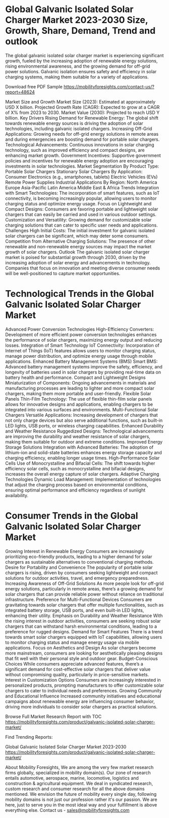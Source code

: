 # Global Galvanic Isolated Solar Charger Market 2023-2030  Size, Growth, Share, Demand, Trend and outlook
The global galvanic isolated solar charger market is experiencing significant growth, fueled by the increasing adoption of renewable energy solutions, rising environmental awareness, and the growing demand for off-grid power solutions. Galvanic isolation ensures safety and efficiency in solar charging systems, making them suitable for a variety of applications.


Download free PDF Sample https://mobilityforesights.com/contact-us/?report=48624 

Market Size and Growth
Market Size (2023): Estimated at approximately USD X billion.
Projected Growth Rate (CAGR): Expected to grow at a CAGR of X% from 2023 to 2030.
Market Value (2030): Projected to reach USD Y billion.
Key Drivers
Rising Demand for Renewable Energy: The global shift towards renewable energy sources is driving the adoption of solar technologies, including galvanic isolated chargers.
Increasing Off-Grid Applications: Growing needs for off-grid energy solutions in remote areas and during emergencies are boosting demand for portable solar chargers.
Technological Advancements: Continuous innovations in solar charging technology, such as improved efficiency and compact designs, are enhancing market growth.
Government Incentives: Supportive government policies and incentives for renewable energy adoption are encouraging investments in solar technologies.
Market Segmentation
By Product Type:
Portable Solar Chargers
Stationary Solar Chargers
By Application:
Consumer Electronics (e.g., smartphones, tablets)
Electric Vehicles (EVs)
Remote Power Supplies
Industrial Applications
By Region:
North America
Europe
Asia-Pacific
Latin America
Middle East & Africa
Trends
Integration with Smart Technologies: The incorporation of smart features, such as IoT connectivity, is becoming increasingly popular, allowing users to monitor charging status and optimize energy usage.
Focus on Lightweight and Compact Designs: Consumers are favoring portable and lightweight solar chargers that can easily be carried and used in various outdoor settings.
Customization and Versatility: Growing demand for customizable solar charging solutions that can cater to specific user needs and applications.
Challenges
High Initial Costs: The initial investment for galvanic isolated solar chargers can be significant, which may deter some consumers.
Competition from Alternative Charging Solutions: The presence of other renewable and non-renewable energy sources may impact the market growth of solar chargers.
Outlook
The galvanic isolated solar charger market is poised for substantial growth through 2030, driven by the increasing adoption of solar energy and advancements in technology. Companies that focus on innovation and meeting diverse consumer needs will be well-positioned to capture market opportunities.

# Technological Trends in the Global Galvanic Isolated Solar Charger Market
Advanced Power Conversion Technologies
High-Efficiency Converters: Development of more efficient power conversion technologies enhances the performance of solar chargers, maximizing energy output and reducing losses.
Integration of Smart Technology
IoT Connectivity: Incorporation of Internet of Things (IoT) features allows users to monitor charging status, manage power distribution, and optimize energy usage through mobile applications.
Enhanced Battery Management Systems (BMS)
Smart BMS: Advanced battery management systems improve the safety, efficiency, and longevity of batteries used in solar chargers by providing real-time data on battery health and performance.
Compact and Lightweight Designs
Miniaturization of Components: Ongoing advancements in materials and manufacturing processes are leading to lighter and more compact solar chargers, making them more portable and user-friendly.
Flexible Solar Panels
Thin-Film Technology: The use of flexible thin-film solar panels allows for innovative designs and applications, enabling chargers to be integrated into various surfaces and environments.
Multi-Functional Solar Chargers
Versatile Applications: Increasing development of chargers that not only charge devices but also serve additional functions, such as built-in LED lights, USB ports, or wireless charging capabilities.
Enhanced Durability and Weather Resistance
Ruggedized Designs: Technological advancements are improving the durability and weather resistance of solar chargers, making them suitable for outdoor and extreme conditions.
Improved Energy Storage Solutions
Integration with Advanced Batteries: The adoption of lithium-ion and solid-state batteries enhances energy storage capacity and charging efficiency, enabling longer usage times.
High-Performance Solar Cells
Use of Monocrystalline and Bifacial Cells: The shift towards higher efficiency solar cells, such as monocrystalline and bifacial designs, increases the overall energy capture of solar chargers.
Adaptive Charging Technologies
Dynamic Load Management: Implementation of technologies that adjust the charging process based on environmental conditions, ensuring optimal performance and efficiency regardless of sunlight availability.

# Consumer Trends in the Global Galvanic Isolated Solar Charger Market
Growing Interest in Renewable Energy
Consumers are increasingly prioritizing eco-friendly products, leading to a higher demand for solar chargers as sustainable alternatives to conventional charging methods.
Desire for Portability and Convenience
The popularity of portable solar chargers is rising, driven by consumers seeking lightweight and compact solutions for outdoor activities, travel, and emergency preparedness.
Increasing Awareness of Off-Grid Solutions
As more people look for off-grid energy solutions, particularly in remote areas, there’s a growing demand for solar chargers that can provide reliable power without reliance on traditional infrastructure.
Preference for Multi-Functional Devices
Consumers are gravitating towards solar chargers that offer multiple functionalities, such as integrated battery storage, USB ports, and even built-in LED lights, enhancing their utility.
Emphasis on Durability and Weather Resistance
With the rising interest in outdoor activities, consumers are seeking robust solar chargers that can withstand harsh environmental conditions, leading to a preference for rugged designs.
Demand for Smart Features
There is a trend towards smart solar chargers equipped with IoT capabilities, allowing users to monitor charging status and manage energy usage via mobile applications.
Focus on Aesthetics and Design
As solar chargers become more mainstream, consumers are looking for aesthetically pleasing designs that fit well with their personal style and outdoor gear.
Budget-Conscious Choices
While consumers appreciate advanced features, there’s a significant demand for cost-effective solar chargers that deliver value without compromising quality, particularly in price-sensitive markets.
Interest in Customization Options
Consumers are increasingly interested in personalized products, prompting manufacturers to offer customizable solar chargers to cater to individual needs and preferences.
Growing Community and Educational Influence
Increased community initiatives and educational campaigns about renewable energy are influencing consumer behavior, driving more individuals to consider solar chargers as practical solutions.
 
Browse Full Market Research Report with TOC https://mobilityforesights.com/product/galvanic-isolated-solar-charger-market/ 

Find Trending Reports:

Global Galvanic Isolated Solar Charger Market 2023-2030 https://mobilityforesights.com/product/galvanic-isolated-solar-charger-market/ 

About Mobility Foresights,
We are among the very few market research firms globally, specialized in mobility domain(s). Our zone of research entails automotive, aerospace, marine, locomotive, logistics and construction & agricultural equipment. We deal in syndicated research, custom research and consumer research for all the above domains mentioned.
We envision the future of mobility every single day, following mobility domains is not just our profession rather it's our passion. We are here, just to serve you in the most ideal way and your fulfillment is above everything else. Contact us -  sales@mobilityforesights.com 









